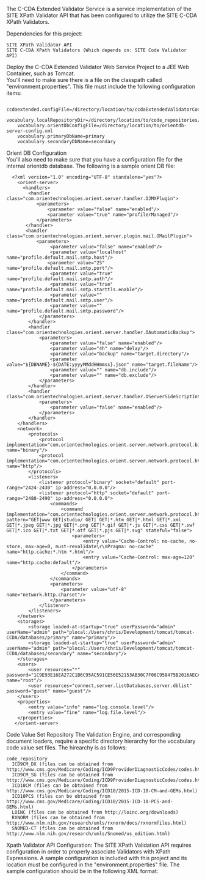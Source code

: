 The C-CDA Extended Validator Service is a service implementation of the SITE XPath Validator API that has been configured to utilize the SITE C-CDA XPath Validators.

Dependencies for this project:

	SITE XPath Validator API
	SITE C-CDA XPath Validators (Which depends on: SITE Code Validator API)


Deploy the C-CDA Extended Validator Web Service Project to a JEE Web Container, such as Tomcat.  
   You'll need to make sure there is a file on the classpath called "environment.properties".  This file must include the following configuration items:
        
        ccdaextended.configFile=/directory/location/to/ccdaExtendedValidatorConfig.xml
        vocabulary.localRepositoryDir=/directory/location/to/code_repositories/
        vocabulary.orientDbConfigFile=/directory/location/to/orientdb-server-config.xml
        vocabulary.primaryDbName=primary
        vocabulary.secondaryDbName=secondary
        
Orient DB Configuration    
	You'll also need to make sure that you have a configuration file for the internal orientdb database.  The following is a sample orient DB file:
   
      <?xml version="1.0" encoding="UTF-8" standalone="yes"?>
        <orient-server>
          <handlers>
            <handler class="com.orientechnologies.orient.server.handler.OJMXPlugin">
               <parameters>
                   <parameter value="false" name="enabled"/>
                   <parameter value="true" name="profilerManaged"/>
               </parameters>
           </handler>
           <handler class="com.orientechnologies.orient.server.plugin.mail.OMailPlugin">
               <parameters>
                    <parameter value="false" name="enabled"/>
                    <parameter value="localhost" name="profile.default.mail.smtp.host"/>
                   <parameter value="25" name="profile.default.mail.smtp.port"/>
                    <parameter value="true" name="profile.default.mail.smtp.auth"/>
                    <parameter value="true" name="profile.default.mail.smtp.starttls.enable"/>
                    <parameter value="" name="profile.default.mail.smtp.user"/>
                    <parameter value="" name="profile.default.mail.smtp.password"/>
                </parameters>
            </handler>
            <handler class="com.orientechnologies.orient.server.handler.OAutomaticBackup">
                <parameters>
                    <parameter value="false" name="enabled"/>
                    <parameter value="4h" name="delay"/>
                    <parameter value="backup" name="target.directory"/>
                    <parameter value="${DBNAME}-${DATE:yyyyMMddHHmmss}.json" name="target.fileName"/>
                    <parameter value="" name="db.include"/>
                    <parameter value="" name="db.exclude"/>
                </parameters>
            </handler>
            <handler class="com.orientechnologies.orient.server.handler.OServerSideScriptInterpreter">
                <parameters>
                    <parameter value="false" name="enabled"/>
                </parameters>
            </handler>
        </handlers>
        <network>
            <protocols>
                <protocol implementation="com.orientechnologies.orient.server.network.protocol.binary.ONetworkProtocolBinary" name="binary"/>
                <protocol implementation="com.orientechnologies.orient.server.network.protocol.http.ONetworkProtocolHttpDb" name="http"/>
            </protocols>
            <listeners>
                <listener protocol="binary" socket="default" port-range="2424-2430" ip-address="0.0.0.0"/>
                <listener protocol="http" socket="default" port-range="2480-2490" ip-address="0.0.0.0">
                    <commands>
                        <command implementation="com.orientechnologies.orient.server.network.protocol.http.command.get.OServerCommandGetStaticContent" pattern="GET|www GET|studio/ GET| GET|*.htm GET|*.html GET|*.xml GET|*.jpeg GET|*.jpg GET|*.png GET|*.gif GET|*.js GET|*.css GET|*.swf GET|*.ico GET|*.txt GET|*.otf GET|*.pjs GET|*.svg" stateful="false">
                            <parameters>
                                <entry value="Cache-Control: no-cache, no-store, max-age=0, must-revalidate\r\nPragma: no-cache" name="http.cache:*.htm *.html"/>
                                <entry value="Cache-Control: max-age=120" name="http.cache:default"/>
                            </parameters>
                        </command>
                    </commands>
                    <parameters>
                        <parameter value="utf-8" name="network.http.charset"/>
                    </parameters>
                </listener>
            </listeners>
        </network>
        <storages>
            <storage loaded-at-startup="true" userPassword="admin" userName="admin" path="plocal:/Users/chris/Development/tomcat/tomcat-CCDA/databases/primary" name="primary"/>
            <storage loaded-at-startup="true" userPassword="admin" userName="admin" path="plocal:/Users/chris/Development/tomcat/tomcat-CCDA/databases/secondary" name="secondary"/>
        </storages>
        <users>
            <user resources="*" password="1C9E93E16EA272C1B6C95AC591CE56E52153AB30C7F08C958475B2016AECA2F5" name="root"/>
            <user resources="connect,server.listDatabases,server.dblist" password="guest" name="guest"/>
        </users>
        <properties>
            <entry value="info" name="log.console.level"/>
            <entry value="fine" name="log.file.level"/>
        </properties>
       </orient-server>

       
Code Value Set Repository
  The Validation Engine, and corresponding document loaders, require a specific directory hierarchy for the vocabulary code value set files. The hirearchy is as follows:
  
    code_repository
      ICD9CM_DX (files can be obtained from http://www.cms.gov/Medicare/Coding/ICD9ProviderDiagnosticCodes/codes.html)
      ICD9CM_SG (files can be obtained from http://www.cms.gov/Medicare/Coding/ICD9ProviderDiagnosticCodes/codes.html)
      ICD10CM (files can be obtained from http://www.cms.gov/Medicare/Coding/ICD10/2015-ICD-10-CM-and-GEMs.html)
      ICD10PCS (files can be obtained from http://www.cms.gov/Medicare/Coding/ICD10/2015-ICD-10-PCS-and-GEMs.html)
      LOINC (files can be obtained from http://loinc.org/downloads)
      RXNORM (files can be obtained from http://www.nlm.nih.gov/research/umls/rxnorm/docs/rxnormfiles.html)
      SNOMED-CT (files can be obtained from http://www.nlm.nih.gov/research/umls/Snomed/us_edition.html)
      
Xpath Validator API Configuration:
	The SITE XPath Validation API requires configuration in order to properly associate Validators with XPath Expressions.  A sample configuration is included with this project and its location must be configured in the "environment.properties" file.  The sample configuration should be in the following XML format:
			<configuration>
				<expression xpathExpression="//section/templateId[@root='2.16.840.1.113883.10.20.22.2.22.1']/ancestor::section[1]/code">
					<validator className="org.sitenv.xml.validators.ccda.structuredbody.coderequirements.MustBeValidator">
						<param key="codeSystem" value="2.16.840.1.113883.6.1"/>
					</validator>
				</expression>
			</configuration>